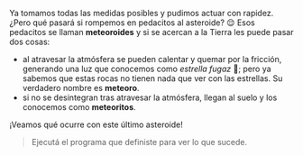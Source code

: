 <gs-attire attire-url="https://raw.githubusercontent.com/MumukiProject/mumuki-guia-gobstones-practica-integradora-primaria/master/assets/attires/config_1552403410457.json"></gs-attire>

Ya tomamos todas las medidas posibles y pudimos actuar con rapidez. ¿Pero qué pasará si rompemos en pedacitos al asteroide? :relieved: Esos pedacitos se llaman **meteoroides** y si se acercan a la Tierra les puede pasar dos cosas:

* al atravesar la atmósfera se pueden calentar y quemar por la fricción, generando una luz que conocemos como _estrella fugaz_ :dizzy:; pero ya sabemos que estas rocas no tienen nada que ver con las estrellas. Su verdadero nombre es **meteoro**. 
* si no se desintegran tras atravesar la atmósfera, llegan al suelo y los conocemos como **meteoritos**.

¡Veamos qué ocurre con este último asteroide!

> Ejecutá el programa que definiste para ver lo que sucede.